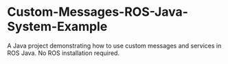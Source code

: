 # Custom-Messages-ROS-Java-System-Example
A Java project demonstrating how to use custom messages and services in ROS Java. No ROS installation required.
